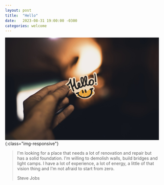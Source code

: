 ```yaml
---
layout: post
title:  "Hello"
date:   2023-08-31 19:00:00 -0300
categories: welcome 
---
```

![Hello image](/assets/img/hello.jpeg){:class="img-responsive"}

> I'm looking for a place that needs a lot of renovation and
> repair but has a solid foundation. I'm willing to demolish walls,
> build bridges and light camps. 
> I have a lot of experience, a lot of energy, a little of that
> vision thing and I'm not afraid to start from zero.
>
> Steve Jobs